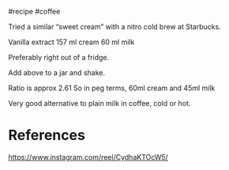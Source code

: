 
#recipe #coffee 

Tried a similar “sweet cream” with a nitro cold brew at Starbucks. 

Vanilla extract
157 ml cream
60 ml milk

Preferably right out of a fridge. 

Add above to a jar and shake.

Ratio is approx 2.61
So in peg terms, 60ml cream and 45ml milk

Very good alternative to plain milk in coffee, cold or hot.

# References
https://www.instagram.com/reel/CydhaKTOcW5/